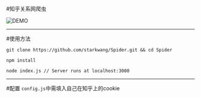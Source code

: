#知乎关系网爬虫

![DEMO](https://github.com/starkwang/Spider/blob/master/demo.png?raw=true)

------
#使用方法
```
git clone https://github.com/starkwang/Spider.git && cd Spider

npm install

node index.js // Server runs at localhost:3000
```
------
#配置
`config.js`中需填入自己在知乎上的cookie


